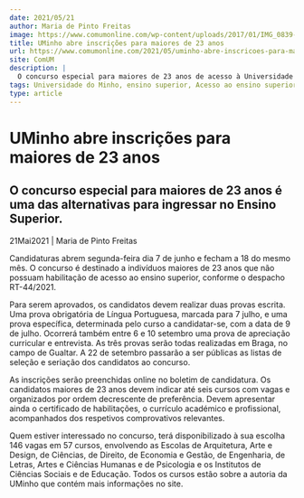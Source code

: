 ```yaml
---
date: 2021/05/21
author: Maria de Pinto Freitas
image: https://www.comumonline.com/wp-content/uploads/2017/01/IMG_0839-T55-1500x1000.jpg
title: UMinho abre inscrições para maiores de 23 anos
url: https://www.comumonline.com/2021/05/uminho-abre-inscricoes-para-maiores-de-23-anos/
site: ComUM
description: |
  O concurso especial para maiores de 23 anos de acesso à Universidade do Minho é uma das alternativas para ingressar no Ensino Superior.
tags: Universidade do Minho, ensino superior, Acesso ao ensino superior, maiores de 23 anos
type: article
---
```



# UMinho abre inscrições para maiores de 23 anos

## O concurso especial para maiores de 23 anos é uma das alternativas para ingressar no Ensino Superior.

21Mai2021 | Maria de Pinto Freitas

Candidaturas abrem segunda-feira dia 7 de junho e fecham a 18 do mesmo mês. O concurso é destinado a indivíduos maiores de 23 anos que não possuam habilitação de acesso ao ensino superior, conforme o despacho RT-44/2021.

Para serem aprovados, os candidatos devem realizar duas provas escrita. Uma prova obrigatória de Língua Portuguesa, marcada para 7 julho, e uma prova específica, determinada pelo curso a candidatar-se, com a data de 9 de julho. Ocorrerá também entre 6 e 10 setembro uma prova de apreciação curricular e entrevista. As três provas serão todas realizadas em Braga, no campo de Gualtar. A 22 de setembro passarão a ser públicas as listas de seleção e seriação dos candidatos ao concurso.

As inscrições serão preenchidas online no boletim de candidatura. Os candidatos maiores de 23 anos devem indicar até seis cursos com vagas e organizados por ordem decrescente de preferência. Devem apresentar ainda o certificado de habilitações, o currículo académico e profissional, acompanhados dos respetivos comprovativos relevantes.

Quem estiver interessado no concurso, terá disponibilizado à sua escolha 146 vagas em 57 cursos, envolvendo as Escolas de Arquitetura, Arte e Design, de Ciências, de Direito, de Economia e Gestão, de Engenharia, de Letras, Artes e Ciências Humanas e de Psicologia e os Institutos de Ciências Sociais e de Educação. Todos os cursos estão sobre a autoria da UMinho que contém mais informações no site.
